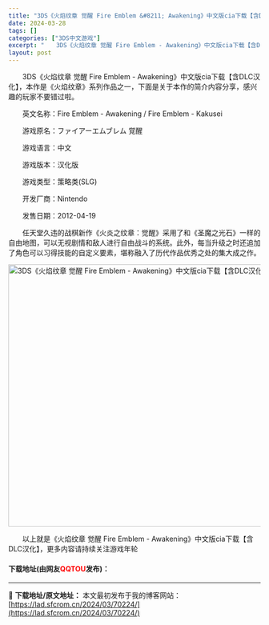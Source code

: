 ```yaml
---
title: "3DS《火焰纹章 觉醒 Fire Emblem &#8211; Awakening》中文版cia下载【含DLC汉化】"
date: 2024-03-28
tags: []
categories: ["3DS中文游戏"]
excerpt: "　　3DS《火焰纹章 觉醒 Fire Emblem - Awakening》中文版cia下载【含DLC汉化】，本作是《火焰纹章》系列作品之一，下面是关于本作的简介内容分享，感兴趣的玩家不要错过啦。 　　英文名称：Fire Emblem - Awakening / Fire Emblem - Kaku&hellip;"
layout: post
---
```


 <p>　　3DS《火焰纹章 觉醒 Fire Emblem - Awakening》中文版cia下载【含DLC汉化】，本作是《火焰纹章》系列作品之一，下面是关于本作的简介内容分享，感兴趣的玩家不要错过啦。</p> <p>　　英文名称：Fire Emblem - Awakening / Fire Emblem - Kakusei</p> <p>　　游戏原名：ファイアーエムブレム 覚醒</p> <p>　　游戏语言：中文</p> <p>　　游戏版本：汉化版</p> <p>　　游戏类型：策略类(SLG)</p> <p>　　开发厂商：Nintendo</p> <p>　　发售日期：2012-04-19</p> <p>　　任天堂久违的战棋新作《火炎之纹章：觉醒》采用了和《圣魔之光石》一样的自由地图，可以无视剧情和敌人进行自由战斗的系统。此外，每当升级之时还追加了角色可以习得技能的自定义要素，堪称融入了历代作品优秀之处的集大成之作。</p> <p align="center"><img align="" border="0" src="https://lad.sfcrom.cn/wp-content/uploads/2024/03/20240328_66054a1891305.jpg" width="524" alt="3DS《火焰纹章 觉醒 Fire Emblem - Awakening》中文版cia下载【含DLC汉化】" /></p> <p>　　以上就是《火焰纹章 觉醒 Fire Emblem - Awakening》中文版cia下载【含DLC汉化】，更多内容请持续关注游戏年轮</p> <p><h4>下载地址(由网友<font color="red">QQTOU</font>发布)：</h4></p> 

---
📖 **下载地址/原文地址：** 本文最初发布于我的博客网站：[https://lad.sfcrom.cn/2024/03/70224/](https://lad.sfcrom.cn/2024/03/70224/)
